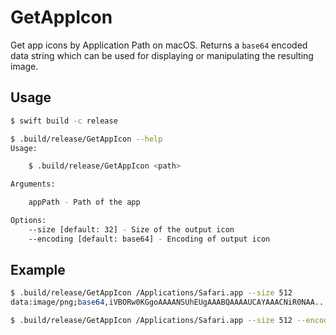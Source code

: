 # GetAppIcon

Get app icons by Application Path on macOS. Returns a `base64` encoded data string which can be used for displaying or manipulating the resulting image.

## Usage

```bash
$ swift build -c release
```

```bash
$ .build/release/GetAppIcon --help
Usage:

    $ .build/release/GetAppIcon <path>

Arguments:

    appPath - Path of the app

Options:
    --size [default: 32] - Size of the output icon
    --encoding [default: base64] - Encoding of output icon
```

## Example

```bash
$ .build/release/GetAppIcon /Applications/Safari.app --size 512
data:image/png;base64,iVBORw0KGgoAAAANSUhEUgAAABQAAAAUCAYAAACNiR0NAA...

$ .build/release/GetAppIcon /Applications/Safari.app --size 512 --encoding buffer > icon.png
```
